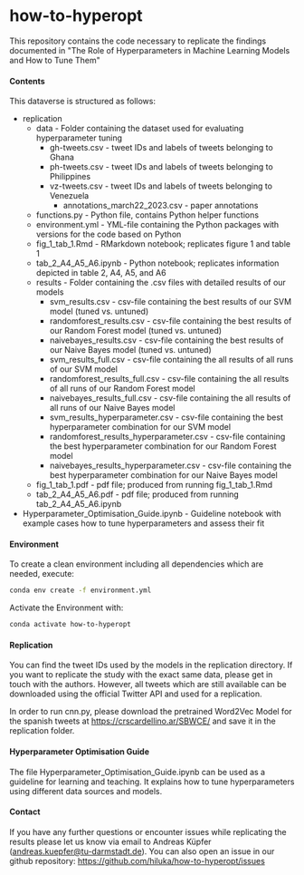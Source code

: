 # how-to-hyperopt

This repository contains the code necessary to replicate the findings documented in "The Role of Hyperparameters in Machine Learning Models and How to Tune Them"

#### Contents

This dataverse is structured as follows:
- replication
	- data - Folder containing the dataset used for evaluating hyperparameter tuning
		- gh-tweets.csv - tweet IDs and labels of tweets belonging to Ghana
		- ph-tweets.csv - tweet IDs and labels of tweets belonging to Philippines
		- vz-tweets.csv - tweet IDs and labels of tweets belonging to Venezuela
    		- annotations_march22_2023.csv - paper annotations
	- functions.py - Python file, contains Python helper functions
	- environment.yml - YML-file containing the Python packages with versions for the code based on Python 
	- fig_1_tab_1.Rmd - RMarkdown notebook; replicates figure 1 and table 1
	- tab_2_A4_A5_A6.ipynb - Python notebook; replicates information depicted in table 2, A4, A5, and A6
	- results - Folder containing the .csv files with detailed results of our models
		- svm_results.csv - csv-file containing the best results of our SVM model (tuned vs. untuned)
		- randomforest_results.csv - csv-file containing the best results of our Random Forest model (tuned vs. untuned)
		- naivebayes_results.csv - csv-file containing the best results of our Naive Bayes model (tuned vs. untuned)
		- svm_results_full.csv - csv-file containing the all results of all runs of our SVM model
		- randomforest_results_full.csv - csv-file containing the all results of all runs of our Random Forest model
		- naivebayes_results_full.csv - csv-file containing the all results of all runs of our Naive Bayes model
		- svm_results_hyperparameter.csv - csv-file containing the best hyperparameter combination for our SVM model
		- randomforest_results_hyperparameter.csv - csv-file containing the best hyperparameter combination for our Random Forest model
		- naivebayes_results_hyperparameter.csv - csv-file containing the best hyperparameter combination for our Naive Bayes model
	- fig_1_tab_1.pdf - pdf file; produced from running fig_1_tab_1.Rmd
	- tab_2_A4_A5_A6.pdf - pdf file; produced from running  tab_2_A4_A5_A6.ipynb
- Hyperparameter_Optimisation_Guide.ipynb - Guideline notebook with example cases how to tune hyperparameters and assess their fit

#### Environment

To create a clean environment including all dependencies which are needed, execute:

```bash
conda env create -f environment.yml
```

Activate the Environment with:

```bash
conda activate how-to-hyperopt
```

#### Replication

You can find the tweet IDs used by the models in the replication directory. If you want to replicate the study with the exact same data, please get in touch with the authors. However, all tweets which are still available can be downloaded using the official Twitter API and used for a replication.

In order to run cnn.py, please download the pretrained Word2Vec Model for the spanish tweets at https://crscardellino.ar/SBWCE/ and save it in the replication folder.

#### Hyperparameter Optimisation Guide

The file Hyperparameter_Optimisation_Guide.ipynb can be used as a guideline for learning and teaching. It explains how to tune hyperparameters using different data sources and models.

#### Contact

If you have any further questions or encounter issues while replicating the results please let us know via email to Andreas Küpfer (andreas.kuepfer@tu-darmstadt.de). You can also open an issue in our github repository: <https://github.com/hiluka/how-to-hyperopt/issues>
